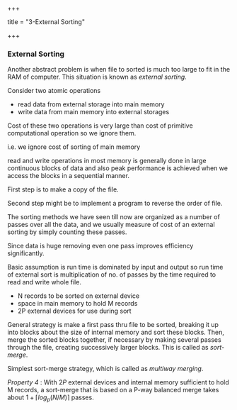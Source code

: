 +++

title = "3-External Sorting"

+++

### External Sorting

Another abstract problem is when file to sorted is much too large to fit in the RAM of computer. This situation is known as *external sorting*.

Consider two atomic operations

- read data from external storage into main memory
- write data from main memory into external storages

Cost of these two operations is very large than cost of primitive computational operation so we ignore them.

i.e. we ignore cost of sorting of main memory

read and write operations in most memory is generally done in large continuous blocks of data and also peak performance is achieved when we access the blocks in a sequential manner.

First step is to make a copy of the file.

Second step might be to implement a program to reverse the order of file.

The sorting methods we have seen till now are organized as a number of passes over all the data, and we usually measure of cost of an external sorting by simply counting these passes.

Since data is huge removing even one pass improves efficiency significantly.

Basic assumption is run time is dominated by input and output so run time of external sort is multiplication of no. of passes by the time required to read and write whole file.

- N records to be sorted on external device
- space in main memory to hold M records
- 2P external devices for use during sort

General strategy is make a first pass thru file to be sorted, breaking it up into blocks about the size of internal memory and sort these blocks. Then, merge the sorted blocks together, if necessary by making several passes through the file, creating successively larger blocks. This is called as *sort-merge*.

Simplest sort-merge strategy, which is called as *multiway merging*.

*Property 4* : With $2P$ external devices and internal memory sufficient to hold M records, a sort-merge that is based on a P-way balanced merge takes about $1+\lceil log_p(N/M) \rceil$ passes.

